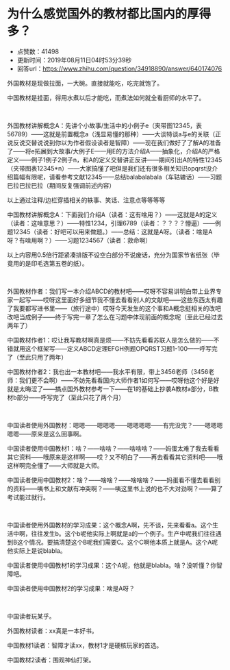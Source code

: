# 为什么感觉国外的教材都比国内的厚得多？
- 点赞数：41498
- 更新时间：2019年08月11日04时53分39秒
- 回答url：https://www.zhihu.com/question/34918890/answer/640174076
<body>
 <p data-pid="3je8Q949">外国教材是现做拉面，一大碗。直接就能吃，吃完就饱了。</p>
 <p data-pid="M3pX3QUW">中国教材是挂面，得用水煮以后才能吃，而煮法如何就全看厨师的水平了。</p>
 <p class="ztext-empty-paragraph"><br></p>
 <p data-pid="HSxETZC7">外国教材讲解概念A：先讲个小故事/生活中的小例子e（夹带图12345，表56789）——这就是前置概念a（浅显易懂的那种）——大谈特谈a与e的关联（正说反说交替说说到你以为作者假设读者是智障）——现在我们做好了了解A的准备了——将e拓展到大故事/大例子E——用E的方法介绍A——抽象化，介绍A的严格定义——例子1例子2例子n，和A的定义交替讲正反讲——期间引出A的特性12345（夹带图表12345*n）——大家搞懂了吧但是我们还有很多相关知识opqrst没介绍篇幅有限呢，请看参考文献12345——总结balabalabala（车轱辘话）——习题巴拉巴拉巴拉（期间反复强调前述内容）</p>
 <p data-pid="thSw3ehp">以上通过注释/边栏穿插相关的轶事、笑话、注意点等等等等</p>
 <p data-pid="cqg_MXeT">中国教材讲解概念A：下面我们介绍A（读者：这有啥用？）——这就是A的定义（读者：这啥意思？）——特性1234，引理6789（读者：？？？？懵逼）——例题12345（读者：好吧可以用来做题。）——总结：这就是A呀。（读者：啥是A呀？有啥用啊？）——习题1234567（读者：救命啊）</p>
 <p data-pid="HYT-THxK">以上内容用0.5倍行距紧凑排版不设空白部分不说废话，充分为国家节省纸张（毕竟用的是印毛选第五卷的纸）。</p>
 <p class="ztext-empty-paragraph"><br></p>
 <p data-pid="UtBQzwR-">外国教材作者：我们写一本介绍ABCD的教材吧——哎呀不容易讲明白带上业界专家一起写——哎呀这里面好多细节我不懂去看看别人的文献吧——这些东西太有趣了我要都写进书里——（旅行途中）哎呀今天发生的这个事和A概念挺相关的改吧改吧当成例子——终于写完一章了怎么在习题中体现前面的概念呢（至此已经过去两年了）</p>
 <p data-pid="pVXkELKB">中国教材作者1：哎让我写教材啊真是烦——不妨先看看苏联人是怎么做的——不错就用这个框架写——定义ABCD定理EFGH例题OPQRST习题1-100——呼写完了（至此只用了两年）</p>
 <p data-pid="VsNLS0TD">中国教材作者2：我也出一本教材吧——我水平有限，带上3456老师（3456老师：我们更不会啊）——不妨先看看国内大师作者1如何写——哎呀他这个好是好就是太晦涩了——搞点国外教材参考一下——在1的基础上抄袭A教材a部分，B教材b部分——呼写完了（至此只花了两个月）</p>
 <p class="ztext-empty-paragraph"><br></p>
 <p data-pid="Yv0flqju">中国读者使用外国教材：嗯嗯——嗯嗯嗯——嗯嗯嗯嗯——有完没完？——嗯嗯嗯嗯嗯——原来是这么回事啊。</p>
 <p data-pid="0rJFkA8L">中国读者使用中国教材1：啥？——啥啥？——啥啥啥？——妈蛋太难了我去看看其它资料——哦原来是这样啊——哎？又不明白了——再去看看其它资料吧——哦这样啊完全懂了——大师就是大师。</p>
 <p data-pid="DzidML0p">中国读者使用中国教材2：啥？——啥啥？——啥啥啥？——妈蛋看不懂去看看别的资料——咦书上和文献有冲突啊？——咦这里书上说的也不大对劲啊？——算了考试能过就行。</p>
 <p class="ztext-empty-paragraph"><br></p>
 <p data-pid="P-FzbDSK">中国读者使用外国教材的学习成果：这个概念A啊，先不谈，先来看看a。这个生活中啊，往往发生b。这个b呢他实际上啊就是a的一个例子。生产中呢我们往往遇到B这个情况。要搞清楚这个B呢我们需要C。这个C啊他本质上就是A。这个A呢他实际上是说blabla。</p>
 <p data-pid="mz8ytcBs">中国读者使用中国教材1的学习成果：这个A呢，他就是blabla。啥？没听懂？你智障吧。</p>
 <p data-pid="-Ksx0yqd">中国读者使用中国教材2的学习成果：啥是A呀？</p>
 <p class="ztext-empty-paragraph"><br></p>
 <p data-pid="oivbWo_x">中国读者玩某乎。</p>
 <p data-pid="75uDzkVn">外国教材读者：xx真是一本好书。</p>
 <p data-pid="15Xs7BzO">中国教材1读者：智障才读xx，教材1才是硬核玩家的首选。</p>
 <p data-pid="uatcMJoR">中国教材2读者：围观神仙打架。</p>
</body>
